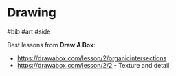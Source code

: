 # Drawing

#bib #art #side

Best lessons from **Draw A Box**:
* https://drawabox.com/lesson/2/organicintersections
* https://drawabox.com/lesson/2/2 - Texture and detail